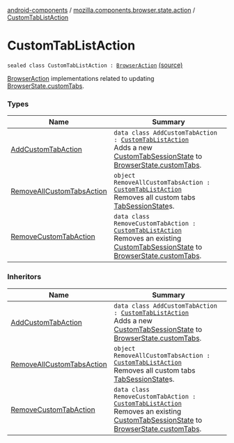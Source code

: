 [android-components](../../index.md) / [mozilla.components.browser.state.action](../index.md) / [CustomTabListAction](./index.md)

# CustomTabListAction

`sealed class CustomTabListAction : `[`BrowserAction`](../-browser-action.md) [(source)](https://github.com/mozilla-mobile/android-components/blob/master/components/browser/state/src/main/java/mozilla/components/browser/state/action/BrowserAction.kt#L92)

[BrowserAction](../-browser-action.md) implementations related to updating [BrowserState.customTabs](../../mozilla.components.browser.state.state/-browser-state/custom-tabs.md).

### Types

| Name | Summary |
|---|---|
| [AddCustomTabAction](-add-custom-tab-action/index.md) | `data class AddCustomTabAction : `[`CustomTabListAction`](./index.md)<br>Adds a new [CustomTabSessionState](../../mozilla.components.browser.state.state/-custom-tab-session-state/index.md) to [BrowserState.customTabs](../../mozilla.components.browser.state.state/-browser-state/custom-tabs.md). |
| [RemoveAllCustomTabsAction](-remove-all-custom-tabs-action.md) | `object RemoveAllCustomTabsAction : `[`CustomTabListAction`](./index.md)<br>Removes all custom tabs [TabSessionState](../../mozilla.components.browser.state.state/-tab-session-state/index.md)s. |
| [RemoveCustomTabAction](-remove-custom-tab-action/index.md) | `data class RemoveCustomTabAction : `[`CustomTabListAction`](./index.md)<br>Removes an existing [CustomTabSessionState](../../mozilla.components.browser.state.state/-custom-tab-session-state/index.md) to [BrowserState.customTabs](../../mozilla.components.browser.state.state/-browser-state/custom-tabs.md). |

### Inheritors

| Name | Summary |
|---|---|
| [AddCustomTabAction](-add-custom-tab-action/index.md) | `data class AddCustomTabAction : `[`CustomTabListAction`](./index.md)<br>Adds a new [CustomTabSessionState](../../mozilla.components.browser.state.state/-custom-tab-session-state/index.md) to [BrowserState.customTabs](../../mozilla.components.browser.state.state/-browser-state/custom-tabs.md). |
| [RemoveAllCustomTabsAction](-remove-all-custom-tabs-action.md) | `object RemoveAllCustomTabsAction : `[`CustomTabListAction`](./index.md)<br>Removes all custom tabs [TabSessionState](../../mozilla.components.browser.state.state/-tab-session-state/index.md)s. |
| [RemoveCustomTabAction](-remove-custom-tab-action/index.md) | `data class RemoveCustomTabAction : `[`CustomTabListAction`](./index.md)<br>Removes an existing [CustomTabSessionState](../../mozilla.components.browser.state.state/-custom-tab-session-state/index.md) to [BrowserState.customTabs](../../mozilla.components.browser.state.state/-browser-state/custom-tabs.md). |
